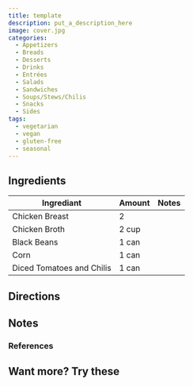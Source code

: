 ```yaml
---
title: template
description: put_a_description_here
image: cover.jpg
categories:
  - Appetizers
  - Breads
  - Desserts
  - Drinks
  - Entrées
  - Salads
  - Sandwiches
  - Soups/Stews/Chilis
  - Snacks
  - Sides
tags:
  - vegetarian
  - vegan
  - gluten-free
  - seasonal
---
```


## Ingredients

| Ingrediant | Amount    | Notes |
| ---------- | --------- | ----- |
| Chicken Breast | 2 |   |
| Chicken Broth | 2 cup |   |
| Black Beans | 1 can |   |
| Corn | 1 can |   |
| Diced Tomatoes and Chilis | 1 can |   |

## Directions

## Notes

### References

## Want more? Try these